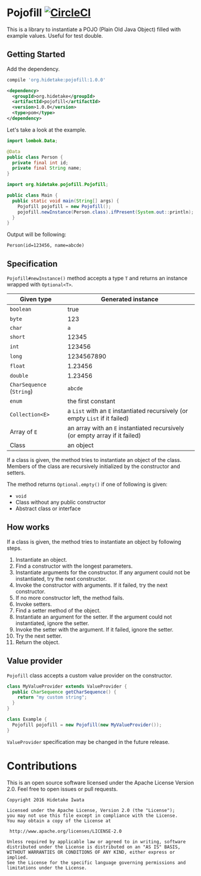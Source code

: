 # Pojofill [![CircleCI](https://circleci.com/gh/int128/pojofill.svg?style=shield)](https://circleci.com/gh/int128/pojofill)

This is a library to instantiate a POJO (Plain Old Java Object) filled with example values.
Useful for test double.


## Getting Started

Add the dependency.

```groovy
compile 'org.hidetake:pojofill:1.0.0'
```

```xml
<dependency>
  <groupId>org.hidetake</groupId>
  <artifactId>pojofill</artifactId>
  <version>1.0.0</version>
  <type>pom</type>
</dependency>
```

Let's take a look at the example.

```java
import lombok.Data;

@Data
public class Person {
  private final int id;
  private final String name;
}
```

```java
import org.hidetake.pojofill.Pojofill;

public class Main {
  public static void main(String[] args) {
    Pojofill pojofill = new Pojofill();
    pojofill.newInstance(Person.class).ifPresent(System.out::println);
  }
}
```

Output will be following:

```
Person(id=123456, name=abcde)
```


## Specification

`Pojofill#newInstance()` method accepts a type `T` and returns an instance wrapped with `Optional<T>`.

Given type                | Generated instance
--------------------------|-------------------
`boolean`                 | true
`byte`                    | 123
`char`                    | `a`
`short`                   | 12345
`int`                     | 123456
`long`                    | 1234567890
`float`                   | 1.23456
`double`                  | 1.23456
`CharSequence` (`String`) | `abcde`
`enum`                    | the first constant
`Collection<E>`           | a `List` with an `E` instantiated recursively (or empty `List` if it failed)
Array of `E`              | an array with an `E` instantiated recursively (or empty array if it failed)
Class                     | an object

If a class is given, the method tries to instantiate an object of the class.
Members of the class are recursively initialized by the constructor and setters.

The method returns `Optional.empty()` if one of following is given:

- `void`
- Class without any public constructor
- Abstract class or interface


## How works

If a class is given, the method tries to instantiate an object by following steps.

1. Instantiate an object.
  1. Find a constructor with the longest parameters.
  1. Instantiate arguments for the constructor. If any argument could not be instantiated, try the next constructor.
  1. Invoke the constructor with arguments. If it failed, try the next constructor.
  1. If no more constructor left, the method fails.
1. Invoke setters.
  1. Find a setter method of the object.
  1. Instantiate an argument for the setter. If the argument could not instantiated, ignore the setter.
  1. Invoke the setter with the argument. If it failed, ignore the setter.
  1. Try the next setter.
1. Return the object.


## Value provider

`Pojofill` class accepts a custom value provider on the constructor.

```java
class MyValueProvider extends ValueProvider {
  public CharSequence getCharSequence() {
    return "my custom string";
  }
}

class Example {
  Pojofill pojofill = new Pojofill(new MyValueProvider());
}
```

`ValueProvider` specification may be changed in the future release.


# Contributions

This is an open source software licensed under the Apache License Version 2.0.
Feel free to open issues or pull requests.

```
Copyright 2016 Hidetake Iwata

Licensed under the Apache License, Version 2.0 (the "License");
you may not use this file except in compliance with the License.
You may obtain a copy of the License at

 http://www.apache.org/licenses/LICENSE-2.0

Unless required by applicable law or agreed to in writing, software
distributed under the License is distributed on an "AS IS" BASIS,
WITHOUT WARRANTIES OR CONDITIONS OF ANY KIND, either express or implied.
See the License for the specific language governing permissions and
limitations under the License.
```
